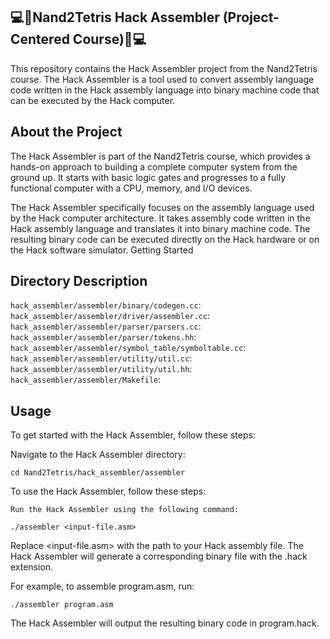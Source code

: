 ## :computer::floppy_disk:Nand2Tetris Hack Assembler (Project-Centered Course):floppy_disk::computer:

This repository contains the Hack Assembler project from the Nand2Tetris course. The Hack Assembler is a tool used to convert assembly language code written in the Hack assembly language into binary machine code that can be executed by the Hack computer.

## About the Project

The Hack Assembler is part of the Nand2Tetris course, which provides a hands-on approach to building a complete computer system from the ground up. It starts with basic logic gates and progresses to a fully functional computer with a CPU, memory, and I/O devices.

The Hack Assembler specifically focuses on the assembly language used by the Hack computer architecture. It takes assembly code written in the Hack assembly language and translates it into binary machine code. The resulting binary code can be executed directly on the Hack hardware or on the Hack software simulator.
Getting Started

## Directory Description
```hack_assembler/assembler/binary/codegen.cc```: 
```hack_assembler/assembler/driver/assembler.cc```:    
```hack_assembler/assembler/parser/parsers.cc```:  
```hack_assembler/assembler/parser/tokens.hh```:   
```hack_assembler/assembler/symbol_table/symboltable.cc```: 
```hack_assembler/assembler/utility/util.cc```:
```hack_assembler/assembler/utility/util.hh```:
```hack_assembler/assembler/Makefile```:     

## Usage

To get started with the Hack Assembler, follow these steps:


Navigate to the Hack Assembler directory:


    cd Nand2Tetris/hack_assembler/assembler


To use the Hack Assembler, follow these steps:


    Run the Hack Assembler using the following command:

    ./assembler <input-file.asm>


Replace <input-file.asm> with the path to your Hack assembly file. The Hack Assembler will generate a corresponding binary file with the .hack extension.

For example, to assemble program.asm, run:


```./assembler program.asm```

The Hack Assembler will output the resulting binary code in program.hack.